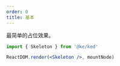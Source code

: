 ```yaml
---
order: 0
title: 基本
---
```


最简单的占位效果。

```jsx
import { Skeleton } from '@ke/ked'

ReactDOM.render(<Skeleton />, mountNode)
```
